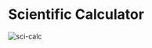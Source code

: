 # Scientific Calculator
![sci-calc](https://user-images.githubusercontent.com/61211600/122669079-6ce72f80-d1dd-11eb-96f0-683052140368.png)
